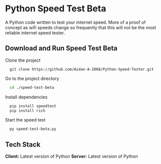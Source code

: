 
# Python Speed Test Beta

A Python code written to test your internet speed. More of a proof of concept as wifi speeds change so frequently that this will not be the most reliable internet speed tester.




## Download and Run Speed Test Beta

Clone the project

```git
  git clone https://github.com/Aidan-A-2008/Python-Speed-Tester.git
```

Go to the project directory

```bash
  cd ./speed-test-beta
```

Install dependencies

```bash
  pip install speedtest
  pip install rich
```

Start the speed test

```bash
  py speed-test-beta.py
```


## Tech Stack

**Client:** Latest version of Python
**Server:** Latest version of Python

